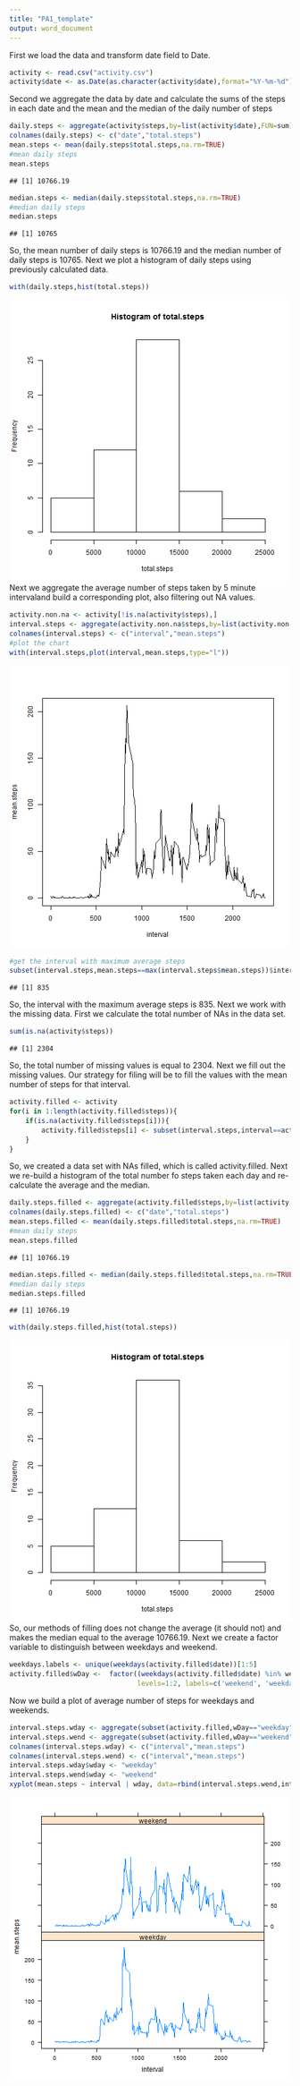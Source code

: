 ```yaml
---
title: "PA1_template"
output: word_document
---
```


First we load the data and transform date field to Date.

```r
activity <- read.csv("activity.csv")
activity$date <- as.Date(as.character(activity$date),format="%Y-%m-%d")
```
Second we aggregate the data by date and calculate the sums of the steps in each date and the mean and the median of the daily number of steps

```r
daily.steps <- aggregate(activity$steps,by=list(activity$date),FUN=sum)
colnames(daily.steps) <- c("date","total.steps")
mean.steps <- mean(daily.steps$total.steps,na.rm=TRUE)
#mean daily steps
mean.steps
```

```
## [1] 10766.19
```

```r
median.steps <- median(daily.steps$total.steps,na.rm=TRUE)
#median daily steps
median.steps
```

```
## [1] 10765
```
So, the mean number of daily steps is 10766.19 and the median number of daily steps is 10765. Next we plot a histogram of daily steps using previously calculated data.

```r
with(daily.steps,hist(total.steps))
```

![plot of chunk unnamed-chunk-3](figure/unnamed-chunk-3-1.png) 
Next we aggregate the average number of steps taken by 5 minute intervaland build a corresponding plot, also filtering out NA values.

```r
activity.non.na <- activity[!is.na(activity$steps),]
interval.steps <- aggregate(activity.non.na$steps,by=list(activity.non.na$interval),FUN=mean)
colnames(interval.steps) <- c("interval","mean.steps")
#plot the chart
with(interval.steps,plot(interval,mean.steps,type="l"))
```

![plot of chunk unnamed-chunk-4](figure/unnamed-chunk-4-1.png) 

```r
#get the interval with maximum average steps
subset(interval.steps,mean.steps==max(interval.steps$mean.steps))$interval
```

```
## [1] 835
```
So, the interval with the maximum average steps is 835. Next we work with the missing data. First we calculate the total number of NAs in the data set.

```r
sum(is.na(activity$steps))
```

```
## [1] 2304
```
So, the total number of missing values is equal to 2304. Next we fill out the missing values. Our strategy for filing will be to fill the values with the mean number of steps for that interval. 

```r
activity.filled <- activity
for(i in 1:length(activity.filled$steps)){
    if(is.na(activity.filled$steps[i])){
        activity.filled$steps[i] <- subset(interval.steps,interval==activity.filled$interval[i])$mean.steps
    }
}
```

So, we created a data set with NAs filled, which is called activity.filled. Next we re-build a histogram of the total number fo steps taken each day and re-calculate the average and the median.

```r
daily.steps.filled <- aggregate(activity.filled$steps,by=list(activity.filled$date),FUN=sum)
colnames(daily.steps.filled) <- c("date","total.steps")
mean.steps.filled <- mean(daily.steps.filled$total.steps,na.rm=TRUE)
#mean daily steps
mean.steps.filled
```

```
## [1] 10766.19
```

```r
median.steps.filled <- median(daily.steps.filled$total.steps,na.rm=TRUE)
#median daily steps
median.steps.filled
```

```
## [1] 10766.19
```

```r
with(daily.steps.filled,hist(total.steps))
```

![plot of chunk unnamed-chunk-7](figure/unnamed-chunk-7-1.png) 
So, our methods of filling does not change the average (it should not) and makes the median equal to the average 10766.19. Next we create a factor variable to distinguish between weekdays and weekend.

```r
weekdays.labels <- unique(weekdays(activity.filled$date))[1:5]
activity.filled$wDay <-  factor((weekdays(activity.filled$date) %in% weekdays.labels)+1L,
                                levels=1:2, labels=c('weekend', 'weekday'))
```
Now we build a plot of average number of steps for weekdays and weekends.

```r
interval.steps.wday <- aggregate(subset(activity.filled,wDay=="weekday")$steps,by=list(subset(activity.filled,wDay=="weekday")$interval),FUN=mean)
interval.steps.wend <- aggregate(subset(activity.filled,wDay=="weekend")$steps,by=list(subset(activity.filled,wDay=="weekend")$interval),FUN=mean)
colnames(interval.steps.wday) <- c("interval","mean.steps")
colnames(interval.steps.wend) <- c("interval","mean.steps")
interval.steps.wday$wday <- "weekday"
interval.steps.wend$wday <- "weekend"
xyplot(mean.steps ~ interval | wday, data=rbind(interval.steps.wend,interval.steps.wday),layout = c(1, 2),type="l")
```

![plot of chunk unnamed-chunk-9](figure/unnamed-chunk-9-1.png) 

